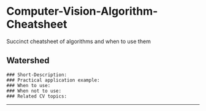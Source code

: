 # Computer-Vision-Algorithm-Cheatsheet
Succinct cheatsheet of algorithms and when to use them

## Watershed
	### Short-Description: 
	### Practical application example: 
	### When to use: 
	### When not to use: 
	### Related CV topics: 

---
